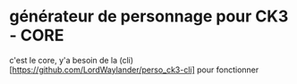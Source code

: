 # générateur de personnage pour CK3 - CORE

c'est le core, y'a besoin de la (cli)[https://github.com/LordWaylander/perso_ck3-cli] pour fonctionner

```

```


